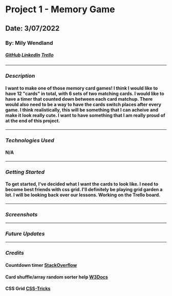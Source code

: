 # Project 1 - Memory Game

## Date: 3/07/2022

### By: Mily Wendland

##### [GitHub](https://github.com/milywendland) [LinkedIn](https://www.linkedin.com/in/emily-wendland-07583083/) [Trello](https://trello.com/b/5ecsKsjA/project-1-memory)

---

### **_Description_**

#### I want to make one of those memory card games! I think I would like to have 12 "cards" in total, with 6 sets of two matching cards. I would like to have a timer that counted down between each card matchup. There would also need to be a way to have the cards switch places after every game. I think realistically, this will be something that I can acheive and make it look really cute. I want to have something that I am really proud of at the end of this project.

---

### **_Technologies Used_**

#### N/A

---

### **_Getting Started_**

#### To get started, I've decided what I want the cards to look like. I need to become best friends with css grid. I'll definitely be playing grid garden a lot. I will be looking back over our lessons. Working on the Trello board.

---

### **_Screenshots_**

---

### **_Future Updates_**

---

### **_Credits_**

#### Countdown timer [StackOverflow](https://stackoverflow.com/questions/31106189/create-a-simple-10-second-countdown)

#### Card shuffle/array random sorter help [W3Docs](https://www.w3docs.com/snippets/javascript/how-to-randomize-shuffle-a-javascript-array.html)

#### CSS Grid [CSS-Tricks](https://css-tricks.com/snippets/css/complete-guide-grid/)
